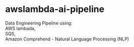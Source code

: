 # awslambda-ai-pipeline
Data Engineering Pipeline using:  
AWS lambada,  
SQS,   
Amazon Comprehend - Natural Language Processing (NLP)   
